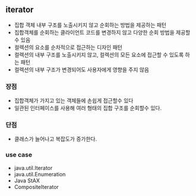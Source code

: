 ## iterator

* 집합 객체 내부 구조를 노출시키지 않고 순회하는 방법을 제공하는 패턴
* 집합객체를 순회하는 클라이언트 코드를 변경하지 않고 다양한 순회 방법을 제공할 수 있음
* 컬렉션의 요소를 순차적으로 접근하는 디자인 패턴
* 컬렉션의 내부 구조를 노출시키지 않고, 컬렉션의 모든 요소에 접근할 수 있도록 하는 패턴
* 컬렉션의 내부 구조가 변경되어도 사용자에게 영향을 주지 않음

### 장점

* 집합객체가 가지고 있는 객체들에 손쉽게 접근할수 있다
* 일관된 인터페이스를 사용해 여러 형태의 집합 구조를 순회할수 있다.

### 단점

* 클래스가 늘어나고 복잡도가 증가한다.

### use case

* java.util.Iterator
* java.util.Enumeration
* Java StAX
* CompositeIterator
